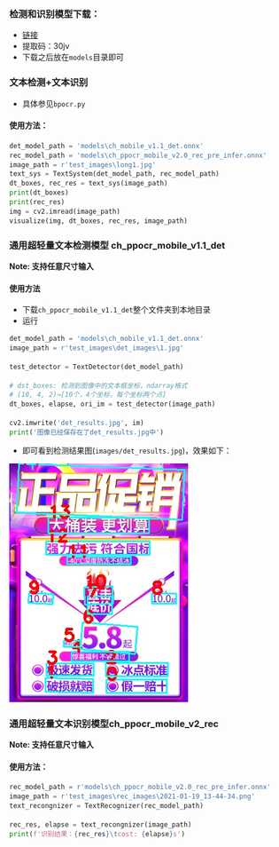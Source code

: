 ### 检测和识别模型下载：

- [链接](https://pan.baidu.com/s/1qkqWK4wRdMjqGGbzR-FyWg)
- 提取码：30jv
- 下载之后放在`models`目录即可

### 文本检测+文本识别
- 具体参见`bpocr.py`
#### 使用方法：
```python
det_model_path = 'models\ch_mobile_v1.1_det.onnx'
rec_model_path = 'models\ch_ppocr_mobile_v2.0_rec_pre_infer.onnx'
image_path = r'test_images\long1.jpg'
text_sys = TextSystem(det_model_path, rec_model_path)
dt_boxes, rec_res = text_sys(image_path)
print(dt_boxes)
print(rec_res)
img = cv2.imread(image_path)
visualize(img, dt_boxes, rec_res, image_path)
```


### 通用超轻量文本检测模型 ch_ppocr_mobile_v1.1_det

**Note: 支持任意尺寸输入**

#### 使用方法

- 下载`ch_ppocr_mobile_v1.1_det`整个文件夹到本地目录
- 运行
```python
det_model_path = 'models\ch_mobile_v1.1_det.onnx'
image_path = r'test_images\det_images\1.jpg'

test_detector = TextDetector(det_model_path)

# dst_boxes: 检测到图像中的文本框坐标，ndarray格式
# (10, 4, 2)→[10个，4个坐标，每个坐标两个点]
dt_boxes, elapse, ori_im = test_detector(image_path)

cv2.imwrite('det_results.jpg', im)
print('图像已经保存在了det_results.jpg中')
```
- 即可看到检测结果图(`images/det_results.jpg`)，效果如下：

![det_result](./test_images/det_images/det_results.jpg)

### 通用超轻量文本识别模型ch_ppocr_mobile_v2_rec

**Note:  支持任意尺寸输入**

#### 使用方法：
```python
rec_model_path = r'models\ch_ppocr_mobile_v2.0_rec_pre_infer.onnx'
image_path = r'test_images\rec_images\2021-01-19_13-44-34.png'
text_recongnizer = TextRecognizer(rec_model_path)

rec_res, elapse = text_recongnizer(image_path)
print(f'识别结果：{rec_res}\tcost: {elapse}s')
```
